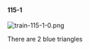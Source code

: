 #### 115-1
![train-115-1-0.png](https://github.com/lil-lab/nlvr/raw/master/nlvr/train/images/32/train-115-1-0.png "train-115-1-0.png")

There are 2 blue triangles